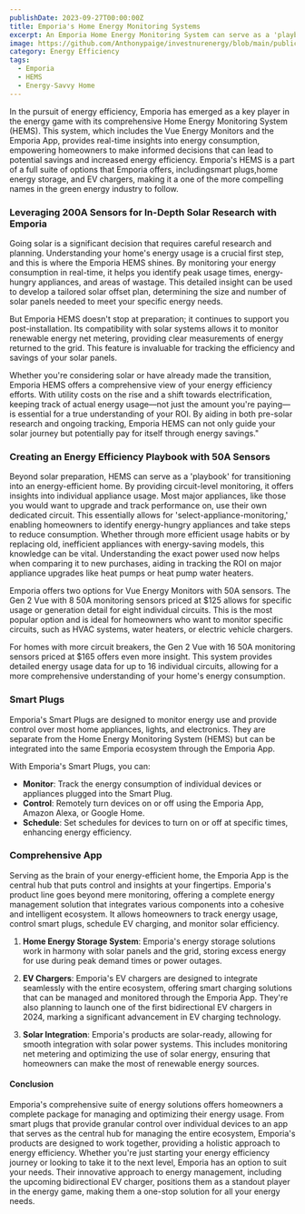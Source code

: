 ```yaml
---
publishDate: 2023-09-27T00:00:00Z
title: Emporia's Home Energy Monitoring Systems
excerpt: An Emporia Home Energy Monitoring System can serve as a 'playbook' for transitioning into a smart energy-efficient home.
image: https://github.com/Anthonypaige/investnurenergy/blob/main/public/images/cover-art/SED-3-cover-art.png?raw=true
category: Energy Efficiency
tags:
  - Emporia
  - HEMS
  - Energy-Savvy Home
---
```


In the pursuit of energy efficiency, Emporia has emerged as a key player in the energy game with its comprehensive Home Energy Monitoring System (HEMS). This system, which includes the Vue Energy Monitors and the Emporia App, provides real-time insights into energy consumption, empowering homeowners to make informed decisions that can lead to potential savings and increased energy efficiency. Emporia's HEMS is a part of a full suite of options that Emporia offers, includingsmart plugs,home energy storage, and EV chargers, making it a one of the more compelling names in the green energy industry to follow.

### **Leveraging 200A Sensors for In-Depth Solar Research with Emporia**

Going solar is a significant decision that requires careful research and planning. Understanding your home's energy usage is a crucial first step, and this is where the Emporia HEMS shines. By monitoring your energy consumption in real-time, it helps you identify peak usage times, energy-hungry appliances, and areas of wastage. This detailed insight can be used to develop a tailored solar offset plan, determining the size and number of solar panels needed to meet your specific energy needs.

But Emporia HEMS doesn't stop at preparation; it continues to support you post-installation. Its compatibility with solar systems allows it to monitor renewable energy net metering, providing clear measurements of energy returned to the grid. This feature is invaluable for tracking the efficiency and savings of your solar panels.

Whether you're considering solar or have already made the transition, Emporia HEMS offers a comprehensive view of your energy efficiency efforts. With utility costs on the rise and a shift towards electrification, keeping track of actual energy usage—not just the amount you're paying—is essential for a true understanding of your ROI. By aiding in both pre-solar research and ongoing tracking, Emporia HEMS can not only guide your solar journey but potentially pay for itself through energy savings."

### **Creating an Energy Efficiency Playbook with 50A Sensors**

Beyond solar preparation, HEMS can serve as a 'playbook' for transitioning into an energy-efficient home. By providing circuit-level monitoring, it offers insights into individual appliance usage. Most major appliances, like those you would want to upgrade and track performance on, use their own dedicated circuit. This essentially allows for 'select-appliance-monitoring,' enabling homeowners to identify energy-hungry appliances and take steps to reduce consumption. Whether through more efficient usage habits or by replacing old, inefficient appliances with energy-saving models, this knowledge can be vital. Understanding the exact power used now helps when comparing it to new purchases, aiding in tracking the ROI on major appliance upgrades like heat pumps or heat pump water heaters.

Emporia offers two options for Vue Energy Monitors with 50A sensors. The Gen 2 Vue with 8 50A monitoring sensors priced at $125 allows for specific usage or generation detail for eight individual circuits. This is the most popular option and is ideal for homeowners who want to monitor specific circuits, such as HVAC systems, water heaters, or electric vehicle chargers.

For homes with more circuit breakers, the Gen 2 Vue with 16 50A monitoring sensors priced at $165 offers even more insight. This system provides detailed energy usage data for up to 16 individual circuits, allowing for a more comprehensive understanding of your home's energy consumption.

### **Smart Plugs**

Emporia's Smart Plugs are designed to monitor energy use and provide control over most home appliances, lights, and electronics. They are separate from the Home Energy Monitoring System (HEMS) but can be integrated into the same Emporia ecosystem through the Emporia App.

With Emporia's Smart Plugs, you can:

- **Monitor**: Track the energy consumption of individual devices or appliances plugged into the Smart Plug.
- **Control**: Remotely turn devices on or off using the Emporia App, Amazon Alexa, or Google Home.
- **Schedule**: Set schedules for devices to turn on or off at specific times, enhancing energy efficiency.

### **Comprehensive App**

Serving as the brain of your energy-efficient home, the Emporia App is the central hub that puts control and insights at your fingertips. Emporia's product line goes beyond mere monitoring, offering a complete energy management solution that integrates various components into a cohesive and intelligent ecosystem. It allows homeowners to track energy usage, control smart plugs, schedule EV charging, and monitor solar efficiency.

1.  **Home Energy Storage System**: Emporia's energy storage solutions work in harmony with solar panels and the grid, storing excess energy for use during peak demand times or power outages.

2.  **EV Chargers**: Emporia's EV chargers are designed to integrate seamlessly with the entire ecosystem, offering smart charging solutions that can be managed and monitored through the Emporia App. They're also planning to launch one of the first bidirectional EV chargers in 2024, marking a significant advancement in EV charging technology.

3.  **Solar Integration**: Emporia's products are solar-ready, allowing for smooth integration with solar power systems. This includes monitoring net metering and optimizing the use of solar energy, ensuring that homeowners can make the most of renewable energy sources.

#### **Conclusion**

Emporia's comprehensive suite of energy solutions offers homeowners a complete package for managing and optimizing their energy usage. From smart plugs that provide granular control over individual devices to an app that serves as the central hub for managing the entire ecosystem, Emporia's products are designed to work together, providing a holistic approach to energy efficiency. Whether you're just starting your energy efficiency journey or looking to take it to the next level, Emporia has an option to suit your needs. Their innovative approach to energy management, including the upcoming bidirectional EV charger, positions them as a standout player in the energy game, making them a one-stop solution for all your energy needs.

